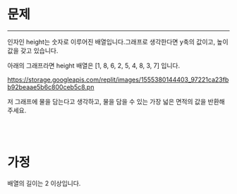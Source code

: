 # 문제
---
인자인 height는 숫자로 이루어진 배열입니다.그래프로 생각한다면 y축의 값이고, 높이 값을 갖고 있습니다.

아래의 그래프라면 height 배열은 [1, 8, 6, 2, 5, 4, 8, 3, 7] 입니다.

https://storage.googleapis.com/replit/images/1555380144403_97221ca23fbb92beaae5b6c800ceb5c8.pn

저 그래프에 물을 담는다고 생각하고, 물을 담을 수 있는 가장 넓은 면적의 값을 반환해주세요.

<br><br>

# 가정
배열의 길이는 2 이상입니다.

